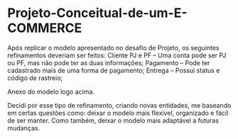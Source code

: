 # Projeto-Conceitual-de-um-E-COMMERCE
Após replicar o modelo apresentado no desafio de Projeto, os seguintes refinamentos deveriam ser feitos: Cliente PJ e PF – Uma conta pode ser PJ ou PF, mas não pode ter as duas informações; Pagamento – Pode ter cadastrado mais de uma forma de pagamento; Entrega – Possui status e código de rastreio;

Anexo do modelo logo acima.

Decidi por esse tipo de refinamento, criando novas entidades, me baseando em certas questões como: deixar o modelo mais flexível, organizado e fácil de ser manter. Como também, deixar o modelo mais adaptável a futuras mudanças.

